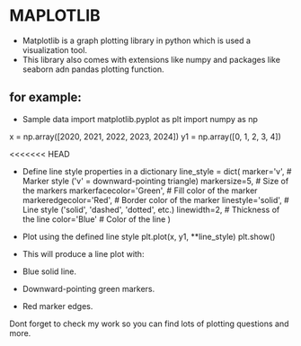 #               MAPLOTLIB

* Matplotlib is a graph plotting library in python which is used a visualization tool.
* This library also comes with extensions like numpy and packages like seaborn adn pandas plotting function.

## for example:


* Sample data
import matplotlib.pyplot as plt
import numpy as np

x = np.array([2020, 2021, 2022, 2023, 2024])
y1 = np.array([0, 1, 2, 3, 4])

<<<<<<< HEAD
* Define line style properties in a dictionary
line_style = dict(
    marker='v',                 # Marker style ('v' = downward-pointing triangle)
    markersize=5,               # Size of the markers
    markerfacecolor='Green',    # Fill color of the marker
    markeredgecolor='Red',      # Border color of the marker
    linestyle='solid',          # Line style ('solid', 'dashed', 'dotted', etc.)
    linewidth=2,                # Thickness of the line
    color='Blue'                # Color of the line
)

* Plot using the defined line style
plt.plot(x, y1, **line_style)
plt.show()

* This will produce a line plot with:

- Blue solid line.

- Downward-pointing green markers.

- Red marker edges.

Dont forget to check my work so you can find lots of plotting questions and more.
